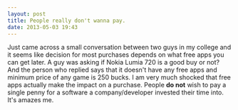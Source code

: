 ```yaml
---
layout: post
title: People really don't wanna pay.
date: 2013-05-03 19:43
---
```

Just came across a small conversation between two guys in my college and it seems like decision for most purchases depends on what free apps you can get later. A guy was asking if Nokia Lumia 720 is a good buy or not? And the person who replied says that it doesn't have any free apps and minimum price of any game is 250 bucks. I am very much shocked that free apps actually make the impact on a purchase. People **do not** wish to pay a single penny for a software a company/developer invested their time into. It's amazes me.
